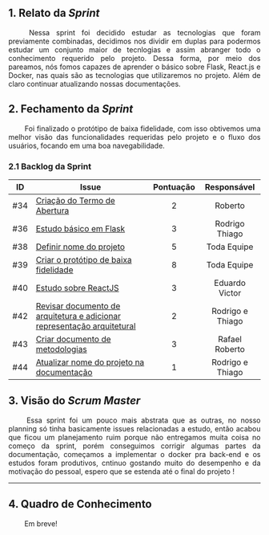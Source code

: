
## 1. Relato da _Sprint_

<p align="justify">&emsp;&emsp; 
Nessa sprint foi decidido estudar as tecnologias que foram previamente combinadas, decidimos nos dividir em duplas para podermos estudar um conjunto maior de tecnlogias e assim abranger todo o conhecimento requerido pelo projeto. Dessa forma, por meio dos pareamos, nós fomos capazes de aprender o básico sobre Flask, React.js e Docker, nas quais são as tecnologias que utilizaremos no projeto. Além de claro continuar atualizando nossas documentações.
</p>


## 2. Fechamento da _Sprint_
<p align="justify">&emsp;&emsp; Foi finalizado o protótipo de baixa fidelidade, com isso obtivemos uma melhor visão das funcionalidades requeridas pelo projeto e o fluxo dos usuários, focando em uma boa navegabilidade.
</p>

### 2.1 Backlog da Sprint

| ID | Issue | Pontuação | Responsável|
|:--:| ------- | :----: | :----: |
| #34 | [Criação do Termo de Abertura](https://github.com/fga-eps-mds/2020.2-Anunbis/issues/34) | 2| Roberto|
| #36 | [Estudo básico em Flask](https://github.com/fga-eps-mds/2020.2-Anunbis/issues/36) |3| Rodrigo Thiago |
| #38 | [Definir nome do projeto](https://github.com/fga-eps-mds/2020.2-Anunbis/issues/38) |5|Toda Equipe|
| #39 | [Criar o protótipo de baixa fidelidade](https://github.com/fga-eps-mds/2020.2-Anunbis/issues/39)|8| Toda Equipe|
| #40 | [Estudo sobre ReactJS](https://github.com/fga-eps-mds/2020.2-Anunbis/issues/40) | 3| Eduardo Victor |
| #42 | [Revisar documento de arquitetura e adicionar representação arquitetural](https://github.com/fga-eps-mds/2020.2-Anunbis/issues/42) | 2| Rodrigo e Thiago|
| #43 | [Criar documento de metodologias](https://github.com/fga-eps-mds/2020.2-Anunbis/issues/43) |3| Rafael Roberto |
| #44 | [Atualizar nome do projeto na documentação](https://github.com/fga-eps-mds/2019.2-arbc/issues/44)|1| Rodrigo e Thiago|


## 3. Visão do _Scrum Master_

<p align="justify">&emsp;&emsp; Essa sprint foi um pouco mais abstrata que as outras, no nosso planning só tinha basicamente issues relacionadas a estudo, então acabou que ficou um planejamento ruim porque não entregamos muita coisa no começo da sprint, porém conseguimos corrigir algumas partes da documentação, começamos a implementar o docker pra back-end e os estudos foram produtivos, cntinuo gostando muito do desempenho e da motivação do pessoal, espero que se estenda até o final do projeto ! </p>

------------

## 4. Quadro de Conhecimento
<p align="justify">&emsp;&emsp; Em breve!</p>
<!--
Em ![](https://i.ibb.co/VScZ3r4/conh3.png)
<p align="justify">&emsp;&emsp; Em breve!</p>
-->




<!-- ## 1. Relato da _Sprint_

<p align="justify">&emsp;&emsp; A Sprint 3 foi animada,, o que trouxe algun</p>


------------
# 2. Reuniões da _Sprint_ 3

## 2.1. Reunião 1
##### Data:
- 23/02/2021
##### Participantes:
- Toda a equipe.
##### Duração:
- 2 horas.
##### _Temas Debatidos:_
- Objetivos da Sprint 3.
- Debates sobre o nome do projeto.
- Nome do projeto.

##### Conclusão:
<p align="justify">&emsp;&emsp; A equipe decidiu que irá começar a configurar o ambiente de desenvolvimento, e decidiu as duplas de pareamento para realizar os estudos básicos de tecnologias. Quanto ao nome ficou definido que a equipe teria mais um dia para pensar em nomes para o projeto.</p>

##### Pareamentos:
- [Eduardo](https://github.com/oEduardoAfonso) e [Victor](https://github.com/victorhugo21): JS e ReactJS
- [Rafael](https://github.com/RcleydsonR) e [Roberto](https://github.com/mangabeiras): Docker
- [Rodrigo](https://github.com/Balbinoo) e [Thiago](https://github.com/thiagohdaqw): Python e Flask


------------

## 2.2. Reunião 2
##### Data:
- 24/02/2021
##### Participantes:
- Toda a equipe.
##### Duração:
- 40 minutos.
##### _Temas Debatidos:_
- Nome do projeto

##### Conclusão:
<p align="justify">&emsp;&emsp; Foi realizada uma votação individual para cada nome proposto. Depois foi realizada uma nova votação apenas com os nomes mais votados anteriormente. O nome escolhido foi Anunbis.</p>


------------
## 3. Fechamento da _Sprint_
<p align="justify">&emsp;&emsp; <!--Será preenchido ao término da sprint.</p>

------------ -->